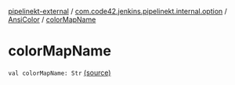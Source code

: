 [pipelinekt-external](../../index.md) / [com.code42.jenkins.pipelinekt.internal.option](../index.md) / [AnsiColor](index.md) / [colorMapName](./color-map-name.md)

# colorMapName

`val colorMapName: Str` [(source)](https://github.com/code42/pipelinekt/tree/master/internal/src/main/kotlin/com/code42/jenkins/pipelinekt/internal/option/AnsiColor.kt#L7)